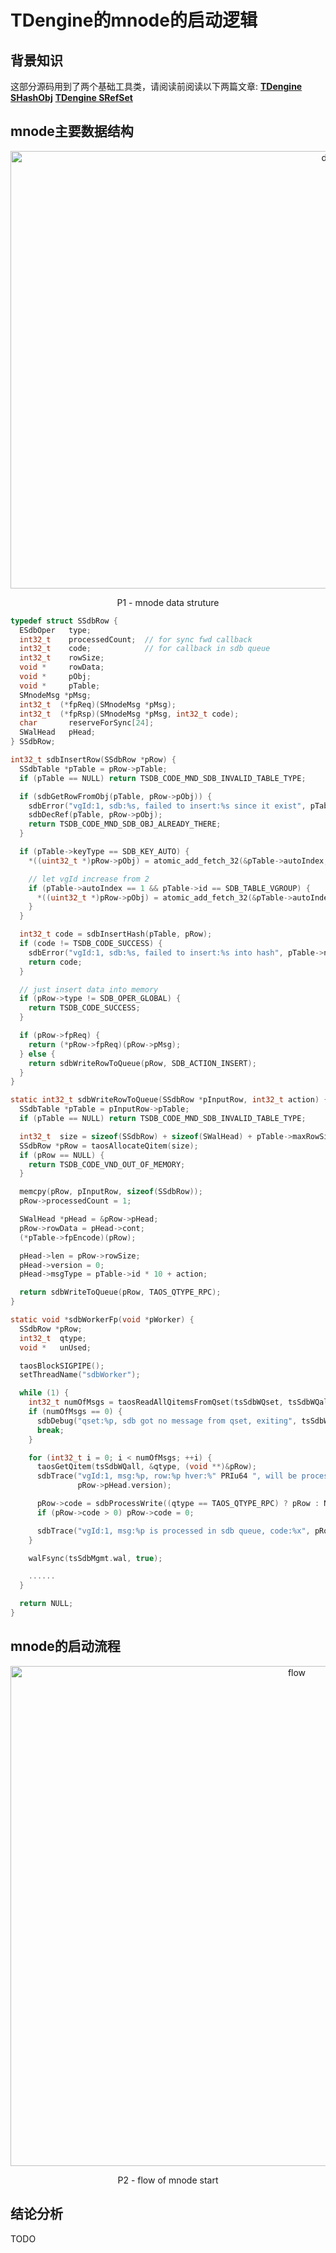 # TDengine的mnode的启动逻辑

## 背景知识
这部分源码用到了两个基础工具类，请阅读前阅读以下两篇文章:
[**TDengine SHashObj**](https://github.com/lj-211/article/blob/master/iot/Part.04.A.TDengine-util_hashtable.md)
[**TDengine SRefSet**](https://github.com/lj-211/article/blob/master/iot/Part.04.A.TDengine-util_tref.md)

## mnode主要数据结构
<p align="center">
  <img width="1008" height = "700" src="https://github.com/lj-211/article/blob/master/res/asc-img/%5BPart.04.A.TDengine-why_TDengine_start_slow_when_too_many_ddl_accumulated%5D%20P1%20-%20Data%20Structure.png?raw=true" alt="data">
</p>
<p align="center">P1 - mnode data struture</p>

```c
typedef struct SSdbRow {
  ESdbOper   type;
  int32_t    processedCount;  // for sync fwd callback
  int32_t    code;            // for callback in sdb queue
  int32_t    rowSize;
  void *     rowData;
  void *     pObj;
  void *     pTable;
  SMnodeMsg *pMsg;
  int32_t  (*fpReq)(SMnodeMsg *pMsg);
  int32_t  (*fpRsp)(SMnodeMsg *pMsg, int32_t code);
  char       reserveForSync[24];
  SWalHead   pHead;
} SSdbRow;
```

```c
int32_t sdbInsertRow(SSdbRow *pRow) {
  SSdbTable *pTable = pRow->pTable;
  if (pTable == NULL) return TSDB_CODE_MND_SDB_INVALID_TABLE_TYPE;

  if (sdbGetRowFromObj(pTable, pRow->pObj)) {
    sdbError("vgId:1, sdb:%s, failed to insert:%s since it exist", pTable->name, sdbGetRowStr(pTable, pRow->pObj));
    sdbDecRef(pTable, pRow->pObj);
    return TSDB_CODE_MND_SDB_OBJ_ALREADY_THERE;
  }

  if (pTable->keyType == SDB_KEY_AUTO) {
    *((uint32_t *)pRow->pObj) = atomic_add_fetch_32(&pTable->autoIndex, 1);

    // let vgId increase from 2
    if (pTable->autoIndex == 1 && pTable->id == SDB_TABLE_VGROUP) {
      *((uint32_t *)pRow->pObj) = atomic_add_fetch_32(&pTable->autoIndex, 1);
    }
  }

  int32_t code = sdbInsertHash(pTable, pRow);
  if (code != TSDB_CODE_SUCCESS) {
    sdbError("vgId:1, sdb:%s, failed to insert:%s into hash", pTable->name, sdbGetRowStr(pTable, pRow->pObj));
    return code;
  }

  // just insert data into memory
  if (pRow->type != SDB_OPER_GLOBAL) {
    return TSDB_CODE_SUCCESS;
  }

  if (pRow->fpReq) {
    return (*pRow->fpReq)(pRow->pMsg);
  } else {
    return sdbWriteRowToQueue(pRow, SDB_ACTION_INSERT);
  }
}

static int32_t sdbWriteRowToQueue(SSdbRow *pInputRow, int32_t action) {
  SSdbTable *pTable = pInputRow->pTable;
  if (pTable == NULL) return TSDB_CODE_MND_SDB_INVALID_TABLE_TYPE;

  int32_t  size = sizeof(SSdbRow) + sizeof(SWalHead) + pTable->maxRowSize;
  SSdbRow *pRow = taosAllocateQitem(size);
  if (pRow == NULL) {
    return TSDB_CODE_VND_OUT_OF_MEMORY;
  }

  memcpy(pRow, pInputRow, sizeof(SSdbRow));
  pRow->processedCount = 1;

  SWalHead *pHead = &pRow->pHead;
  pRow->rowData = pHead->cont;
  (*pTable->fpEncode)(pRow);

  pHead->len = pRow->rowSize;
  pHead->version = 0;
  pHead->msgType = pTable->id * 10 + action;

  return sdbWriteToQueue(pRow, TAOS_QTYPE_RPC);
}

```

```c
static void *sdbWorkerFp(void *pWorker) {
  SSdbRow *pRow;
  int32_t  qtype;
  void *   unUsed;

  taosBlockSIGPIPE();
  setThreadName("sdbWorker");

  while (1) {
    int32_t numOfMsgs = taosReadAllQitemsFromQset(tsSdbWQset, tsSdbWQall, &unUsed);
    if (numOfMsgs == 0) {
      sdbDebug("qset:%p, sdb got no message from qset, exiting", tsSdbWQset);
      break;
    }

    for (int32_t i = 0; i < numOfMsgs; ++i) {
      taosGetQitem(tsSdbWQall, &qtype, (void **)&pRow);
      sdbTrace("vgId:1, msg:%p, row:%p hver:%" PRIu64 ", will be processed in sdb queue", pRow->pMsg, pRow->pObj,
               pRow->pHead.version);

      pRow->code = sdbProcessWrite((qtype == TAOS_QTYPE_RPC) ? pRow : NULL, &pRow->pHead, qtype, NULL);
      if (pRow->code > 0) pRow->code = 0;

      sdbTrace("vgId:1, msg:%p is processed in sdb queue, code:%x", pRow->pMsg, pRow->code);
    }

    walFsync(tsSdbMgmt.wal, true);

    ......
  }

  return NULL;
}

```

## mnode的启动流程
<p align="center">
  <img width="900" height = "800" src="https://github.com/lj-211/article/blob/master/res/asc-img/%5BPart.04.A.TDengine-why_TDengine_start_slow_when_too_many_ddl_accumulated%5D%20P2%20-%20Start%20of%20mnode.png?raw=true" alt="flow">
</p>
<p align="center">P2 - flow of mnode start</p>

## 结论分析
TODO
